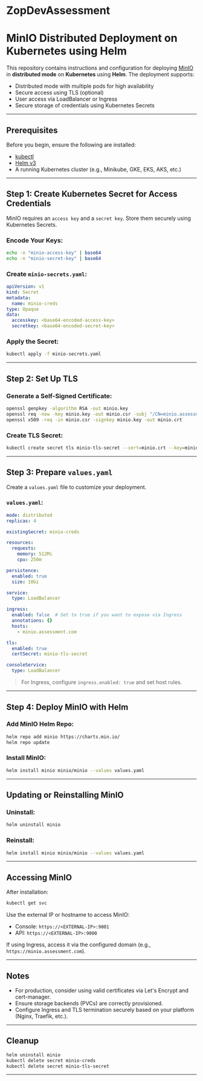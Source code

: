 # ZopDevAssessment
# MinIO Distributed Deployment on Kubernetes using Helm

This repository contains instructions and configuration for deploying [MinIO](https://min.io) in **distributed mode** on **Kubernetes** using **Helm**. The deployment supports:

- Distributed mode with multiple pods for high availability
- Secure access using TLS (optional)
- User access via LoadBalancer or Ingress
- Secure storage of credentials using Kubernetes Secrets

---

## Prerequisites

Before you begin, ensure the following are installed:

- [kubectl](https://kubernetes.io/docs/tasks/tools/)
- [Helm v3](https://helm.sh/docs/intro/install/)
- A running Kubernetes cluster (e.g., Minikube, GKE, EKS, AKS, etc.)

---

## Step 1: Create Kubernetes Secret for Access Credentials

MinIO requires an `access key` and a `secret key`. Store them securely using Kubernetes Secrets.

### Encode Your Keys:

```bash
echo -n "minio-access-key" | base64
echo -n "minio-secret-key" | base64
```

### Create `minio-secrets.yaml`:

```yaml
apiVersion: v1
kind: Secret
metadata:
  name: minio-creds
type: Opaque
data:
  accesskey: <base64-encoded-access-key>
  secretkey: <base64-encoded-secret-key>
```

### Apply the Secret:

```bash
kubectl apply -f minio-secrets.yaml
```

---

## Step 2: Set Up TLS

### Generate a Self-Signed Certificate:

```bash
openssl genpkey -algorithm RSA -out minio.key
openssl req -new -key minio.key -out minio.csr -subj "/CN=minio.assessment.com"
openssl x509 -req -in minio.csr -signkey minio.key -out minio.crt
```

### Create TLS Secret:

```bash
kubectl create secret tls minio-tls-secret --cert=minio.crt --key=minio.key
```

---

## Step 3: Prepare `values.yaml`

Create a `values.yaml` file to customize your deployment.

### `values.yaml`:

```yaml
mode: distributed
replicas: 4

existingSecret: minio-creds

resources:
  requests:
    memory: 512Mi
    cpu: 250m

persistence:
  enabled: true
  size: 10Gi

service:
  type: LoadBalancer

ingress:
  enabled: false  # Set to true if you want to expose via Ingress
  annotations: {}
  hosts:
    - minio.assessment.com

tls:
  enabled: true
  certSecret: minio-tls-secret

consoleService:
  type: LoadBalancer
```

> For Ingress, configure `ingress.enabled: true` and set host rules.

---

## Step 4: Deploy MinIO with Helm

### Add MinIO Helm Repo:

```bash
helm repo add minio https://charts.min.io/
helm repo update
```

### Install MinIO:

```bash
helm install minio minio/minio --values values.yaml
```

---

## Updating or Reinstalling MinIO

### Uninstall:

```bash
helm uninstall minio
```

### Reinstall:

```bash
helm install minio minio/minio --values values.yaml
```

---

## Accessing MinIO

After installation:

```bash
kubectl get svc
```

Use the external IP or hostname to access MinIO:

- Console: `https://<EXTERNAL-IP>:9001`
- API: `https://<EXTERNAL-IP>:9000`

If using Ingress, access it via the configured domain (e.g., `https://minio.assessment.com`).

---

## Notes

- For production, consider using valid certificates via Let's Encrypt and cert-manager.
- Ensure storage backends (PVCs) are correctly provisioned.
- Configure Ingress and TLS termination securely based on your platform (Nginx, Traefik, etc.).

---

## Cleanup

```bash
helm uninstall minio
kubectl delete secret minio-creds
kubectl delete secret minio-tls-secret
```

---
